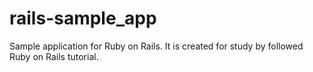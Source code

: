 # rails-sample_app
Sample application for Ruby on Rails. It is created for study by followed Ruby on Rails tutorial.
